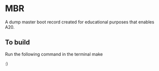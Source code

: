 MBR
===

A dump master boot record created for educational purposes that enables A20.

To build
--------
Run the following command in the terminal
	make

:)

